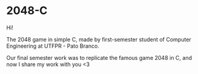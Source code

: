 # 2048-C
Hi!

The 2048 game in simple C, made by first-semester student of Computer Engineering at UTFPR - Pato Branco.

Our final semester work was to replicate the famous game 2048 in C, and now I share my work with you <3
